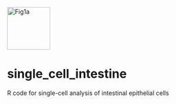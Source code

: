 
<img src="" title="Experiment_workflow" alt="Fig1a" height=99 width=100>

# single_cell_intestine
R code for single-cell analysis of intestinal epithelial cells
